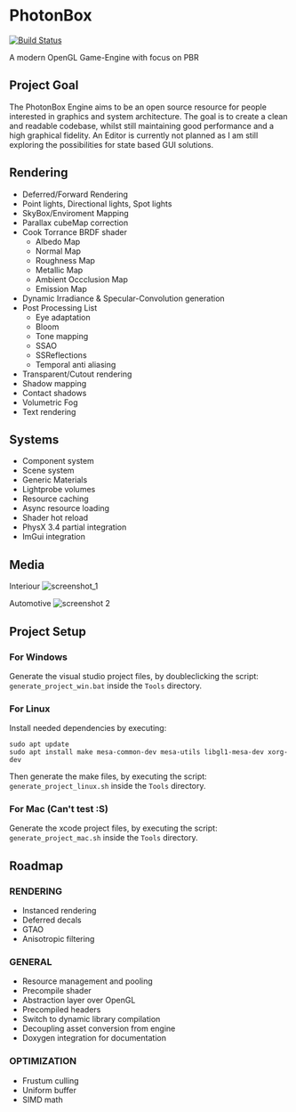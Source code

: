 # PhotonBox
[![Build Status](https://travis-ci.com/Haeri/PhotonBox.svg?branch=dev)](https://travis-ci.com/Haeri/PhotonBox)

A modern OpenGL Game-Engine with focus on PBR

## Project Goal
The PhotonBox Engine aims to be an open source resource for people interested in graphics and system architecture. The goal is to create a clean and readable codebase, whilst still maintaining good performance and a high graphical fidelity. An Editor is currently not planned as I am still exploring the possibilities for state based GUI solutions.

## Rendering 
- Deferred/Forward Rendering
- Point lights, Directional lights, Spot lights
- SkyBox/Enviroment Mapping
- Parallax cubeMap correction
- Cook Torrance BRDF shader
  - Albedo Map
  - Normal Map
  - Roughness Map
  - Metallic Map
  - Ambient Occclusion Map
  - Emission Map
- Dynamic Irradiance & Specular-Convolution generation
- Post Processing List
  - Eye adaptation
  - Bloom
  - Tone mapping
  - SSAO
  - SSReflections
  - Temporal anti aliasing
- Transparent/Cutout rendering
- Shadow mapping
- Contact shadows
- Volumetric Fog
- Text rendering

## Systems
- Component system
- Scene system
- Generic Materials
- Lightprobe volumes
- Resource caching
- Async resource loading
- Shader hot reload
- PhysX 3.4 partial integration
- ImGui integration

## Media
Interiour
![screenshot_1](https://user-images.githubusercontent.com/7956606/35122763-2d3a2934-fca0-11e7-8f38-552fcc106b7e.png)

Automotive
![screenshot 2](https://user-images.githubusercontent.com/7956606/43651128-d3b01440-9741-11e8-9224-c5bded3dedce.png)


## Project Setup
### For Windows
Generate the visual studio project files, by doubleclicking the script: `generate_project_win.bat` inside the `Tools` directory.

### For Linux
Install needed dependencies by executing:
```
sudo apt update
sudo apt install make mesa-common-dev mesa-utils libgl1-mesa-dev xorg-dev
```
Then generate the make files, by executing the script: `generate_project_linux.sh` inside the `Tools` directory.

### For Mac (Can't test :S)
Generate the xcode project files, by executing the script: `generate_project_mac.sh` inside the `Tools` directory.

## Roadmap
### RENDERING
- Instanced rendering
- Deferred decals
- GTAO
- Anisotropic filtering

### GENERAL
- Resource management and pooling
- Precompile shader
- Abstraction layer over OpenGL
- Precompiled headers
- Switch to dynamic library compilation
- Decoupling asset conversion from engine
- Doxygen integration for documentation

### OPTIMIZATION
- Frustum culling
- Uniform buffer
- SIMD math
